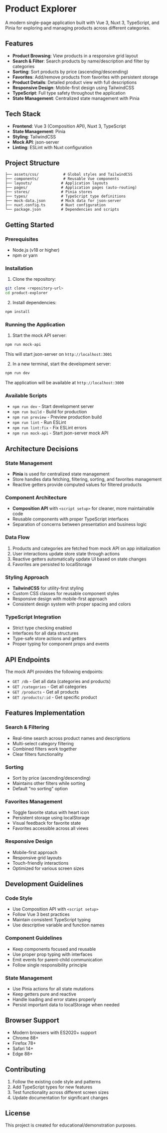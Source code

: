 # Product Explorer

A modern single-page application built with Vue 3, Nuxt 3, TypeScript, and Pinia for exploring and managing products across different categories.

## Features

- **Product Browsing**: View products in a responsive grid layout
- **Search & Filter**: Search products by name/description and filter by categories
- **Sorting**: Sort products by price (ascending/descending)
- **Favorites**: Add/remove products from favorites with persistent storage
- **Product Details**: Detailed product view with full descriptions
- **Responsive Design**: Mobile-first design using TailwindCSS
- **TypeScript**: Full type safety throughout the application
- **State Management**: Centralized state management with Pinia

## Tech Stack

- **Frontend**: Vue 3 (Composition API), Nuxt 3, TypeScript
- **State Management**: Pinia
- **Styling**: TailwindCSS
- **Mock API**: json-server
- **Linting**: ESLint with Nuxt configuration

## Project Structure

```
├── assets/css/           # Global styles and TailwindCSS
├── components/           # Reusable Vue components
├── layouts/             # Application layouts
├── pages/               # Application pages (auto-routing)
├── stores/              # Pinia stores
├── types/               # TypeScript type definitions
├── mock-data.json       # Mock data for json-server
├── nuxt.config.ts       # Nuxt configuration
└── package.json         # Dependencies and scripts
```

## Getting Started

### Prerequisites

- Node.js (v18 or higher)
- npm or yarn

### Installation

1. Clone the repository:
```bash
git clone <repository-url>
cd product-explorer
```

2. Install dependencies:
```bash
npm install
```

### Running the Application

1. Start the mock API server:
```bash
npm run mock-api
```
This will start json-server on `http://localhost:3001`

2. In a new terminal, start the development server:
```bash
npm run dev
```
The application will be available at `http://localhost:3000`

### Available Scripts

- `npm run dev` - Start development server
- `npm run build` - Build for production
- `npm run preview` - Preview production build
- `npm run lint` - Run ESLint
- `npm run lint:fix` - Fix ESLint errors
- `npm run mock-api` - Start json-server mock API

## Architecture Decisions

### State Management
- **Pinia** is used for centralized state management
- Store handles data fetching, filtering, sorting, and favorites management
- Reactive getters provide computed values for filtered products

### Component Architecture
- **Composition API** with `<script setup>` for cleaner, more maintainable code
- Reusable components with proper TypeScript interfaces
- Separation of concerns between presentation and business logic

### Data Flow
1. Products and categories are fetched from mock API on app initialization
2. User interactions update store state through actions
3. Reactive getters automatically update UI based on state changes
4. Favorites are persisted to localStorage

### Styling Approach
- **TailwindCSS** for utility-first styling
- Custom CSS classes for reusable component styles
- Responsive design with mobile-first approach
- Consistent design system with proper spacing and colors

### TypeScript Integration
- Strict type checking enabled
- Interfaces for all data structures
- Type-safe store actions and getters
- Proper typing for component props and events

## API Endpoints

The mock API provides the following endpoints:

- `GET /db` - Get all data (categories and products)
- `GET /categories` - Get all categories
- `GET /products` - Get all products
- `GET /products/:id` - Get specific product

## Features Implementation

### Search & Filtering
- Real-time search across product names and descriptions
- Multi-select category filtering
- Combined filters work together
- Clear filters functionality

### Sorting
- Sort by price (ascending/descending)
- Maintains other filters while sorting
- Default "no sorting" option

### Favorites Management
- Toggle favorite status with heart icon
- Persistent storage using localStorage
- Visual feedback for favorite state
- Favorites accessible across all views

### Responsive Design
- Mobile-first approach
- Responsive grid layouts
- Touch-friendly interactions
- Optimized for various screen sizes

## Development Guidelines

### Code Style
- Use Composition API with `<script setup>`
- Follow Vue 3 best practices
- Maintain consistent TypeScript typing
- Use descriptive variable and function names

### Component Guidelines
- Keep components focused and reusable
- Use proper prop typing with interfaces
- Emit events for parent-child communication
- Follow single responsibility principle

### State Management
- Use Pinia actions for all state mutations
- Keep getters pure and reactive
- Handle loading and error states properly
- Persist important data to localStorage when needed

## Browser Support

- Modern browsers with ES2020+ support
- Chrome 88+
- Firefox 78+
- Safari 14+
- Edge 88+

## Contributing

1. Follow the existing code style and patterns
2. Add TypeScript types for new features
3. Test functionality across different screen sizes
4. Update documentation for significant changes

## License

This project is created for educational/demonstration purposes. 